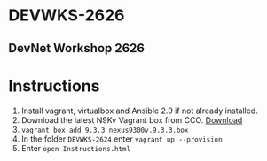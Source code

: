 # DEVWKS-2626
## DevNet Workshop 2626
# Instructions

1. Install vagrant, virtualbox and Ansible 2.9 if not already installed. 
2. Download the latest N9Kv Vagrant box from CCO. [Download](https://software.cisco.com/download/home/286312239/type/282088129/release/9.3(3)?i=!pp)
3. `vagrant box add 9.3.3 nexus9300v.9.3.3.box`
4. In the folder `DEVWKS-2624` enter `vagrant up --provision`
5. Enter `open Instructions.html`
